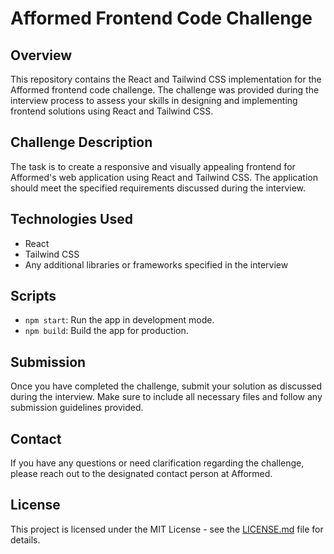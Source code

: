 # Afformed Frontend Code Challenge


## Overview

This repository contains the React and Tailwind CSS implementation for the Afformed frontend code challenge. The challenge was provided during the interview process to assess your skills in designing and implementing frontend solutions using React and Tailwind CSS.

## Challenge Description

The task is to create a responsive and visually appealing frontend for Afformed's web application using React and Tailwind CSS. The application should meet the specified requirements discussed during the interview.

## Technologies Used

- React
- Tailwind CSS
- Any additional libraries or frameworks specified in the interview

## Scripts

- `npm start`: Run the app in development mode.
- `npm build`: Build the app for production.

## Submission

Once you have completed the challenge, submit your solution as discussed during the interview. Make sure to include all necessary files and follow any submission guidelines provided.

## Contact

If you have any questions or need clarification regarding the challenge, please reach out to the designated contact person at Afformed.

## License

This project is licensed under the MIT License - see the [LICENSE.md](LICENSE.md) file for details.
